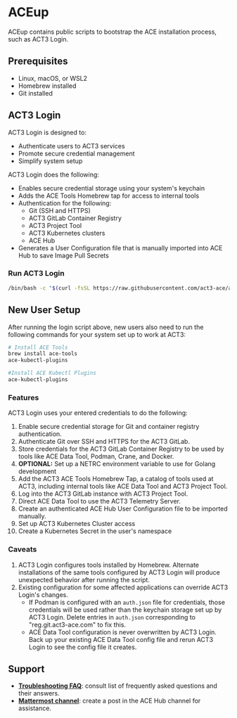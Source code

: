 # ACEup

ACEup contains public scripts to bootstrap the ACE installation process, such as ACT3 Login.

## Prerequisites

- Linux, macOS, or WSL2
- Homebrew installed
- Git installed

## ACT3 Login

ACT3 Login is designed to:

- Authenticate users to ACT3 services
- Promote secure credential management
- Simplify system setup

ACT3 Login does the following:

- Enables secure credential storage using your system's keychain
- Adds the ACE Tools Homebrew tap for access to internal tools
- Authentication for the following:
  - Git (SSH and HTTPS)
  - ACT3 GitLab Container Registry
  - ACT3 Project Tool
  - ACT3 Kubernetes clusters
  - ACE Hub
- Generates a User Configuration file that is manually imported into ACE Hub to save Image Pull Secrets

### Run ACT3 Login

```sh
/bin/bash -c "$(curl -fsSL https://raw.githubusercontent.com/act3-ace/aceup/main/act3-login)"
```

## New User Setup

After running the login script above, new users also need to run the following commands for your system set up to work at ACT3:

```sh
# Install ACE Tools
brew install ace-tools
ace-kubectl-plugins
```

```sh
#Install ACE Kubectl Plugins
ace-kubectl-plugins
```

### Features

ACT3 Login uses your entered credentials to do the following:

1. Enable secure credential storage for Git and container registry authentication.
2. Authenticate Git over SSH and HTTPS for the ACT3 GitLab.
3. Store credentials for the ACT3 GitLab Container Registry to be used by tools like ACE Data Tool, Podman, Crane, and Docker.
4. **OPTIONAL:** Set up a NETRC environment variable to use for Golang development
5. Add the ACT3 ACE Tools Homebrew Tap, a catalog of tools used at ACT3, including internal tools like ACE Data Tool and ACT3 Project Tool.
6. Log into the ACT3 GitLab instance with ACT3 Project Tool.
7. Direct ACE Data Tool to use the ACT3 Telemetry Server.
8. Create an authenticated ACE Hub User Configuration file to be imported manually.
9. Set up ACT3 Kubernetes Cluster access
10. Create a Kubernetes Secret in the user's namespace

### Caveats

1. ACT3 Login configures tools installed by Homebrew. Alternate installations of the same tools configured by ACT3 Login will produce unexpected behavior after running the script.
2. Existing configuration for some affected applications can override ACT3 Login's changes.
   - If Podman is configured with an `auth.json` file for credentials, those credentials will be used rather than the keychain storage set up by ACT3 Login. Delete entries in `auth.json` corresponding to "reg.git.act3-ace.com" to fix this.
   - ACE Data Tool configuration is never overwritten by ACT3 Login. Back up your existing ACE Data Tool config file and rerun ACT3 Login to see the config file it creates.

## Support

- **[Troubleshooting FAQ](docs/troubleshooting-faq.md)**: consult list of frequently asked questions and their answers.
- **[Mattermost channel](https://chat.git.act3-ace.com/act3/channels/ace-hub)**: create a post in the ACE Hub channel for assistance.
